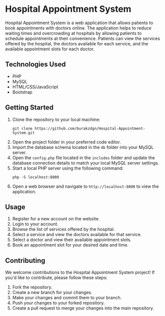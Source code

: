 <h1>Hospital Appointment System</h1>
  <p>Hospital Appointment System is a web application that allows patients to book appointments with doctors online. The application helps to reduce waiting times and overcrowding at hospitals by allowing patients to schedule appointments at their convenience. Patients can view the services offered by the hospital, the doctors available for each service, and the available appointment slots for each doctor.</p>
  <h2>Technologies Used</h2>
  <ul>
    <li>PHP</li>
    <li>MySQL</li>
    <li>HTML/CSS/JavaScript</li>
    <li>Bootstrap</li>
  </ul>
  <h2>Getting Started</h2>
  <ol>
    <li>Clone the repository to your local machine:</li>
    <pre><code>git clone https://github.com/burakzdgn/Hospital-Appointment-System.git</code></pre>
    <li>Open the project folder in your preferred code editor.</li>
    <li>Import the database schema located in the <code>db</code> folder into your MySQL server.</li>
    <li>Open the <code>config.php</code> file located in the <code>includes</code> folder and update the database connection details to match your local MySQL server settings.</li>
    <li>Start a local PHP server using the following command:</li>
    <pre><code>php -S localhost:8000</code></pre>
    <li>Open a web browser and navigate to <code>http://localhost:8000</code> to view the application.</li>
  </ol>
  <h2>Usage</h2>
  <ol>
    <li>Register for a new account on the website.</li>
    <li>Login to your account.</li>
    <li>Browse the list of services offered by the hospital.</li>
    <li>Select a service and view the doctors available for that service.</li>
    <li>Select a doctor and view their available appointment slots.</li>
    <li>Book an appointment slot for your desired date and time.</li>
  </ol>
  <h2>Contributing</h2>
  <p>We welcome contributions to the Hospital Appointment System project! If you'd like to contribute, please follow these steps:</p>
  <ol>
    <li>Fork the repository.</li>
    <li>Create a new branch for your changes.</li>
    <li>Make your changes and commit them to your branch.</li>
    <li>Push your changes to your forked repository.</li>
    <li>Create a pull request to merge your changes into the main repository.</li>
  </ol>
